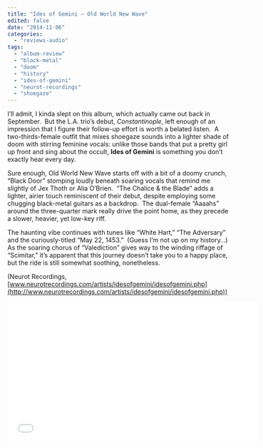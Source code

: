 ```yaml
---
title: "Ides of Gemini – Old World New Wave"
edited: false
date: "2014-11-06"
categories:
  - "reviews-audio"
tags:
  - "album-review"
  - "black-metal"
  - "doom"
  - "history"
  - "ides-of-gemini"
  - "neurot-recordings"
  - "shoegaze"
---
```


I’ll admit, I kinda slept on this album, which actually came out back in September.  But the L.A. trio’s debut, _Constantinople_, left enough of an impression that I figure their follow-up effort is worth a belated listen.  A two-thirds-female outfit that mixes shoegaze sounds into a lighter shade of doom with stirring feminine vocals: unlike those bands that put a pretty girl up front and sing about the occult, **Ides of Gemini** is something you don’t exactly hear every day.

Sure enough, Old World New Wave starts off with a bit of a doomy crunch, “Black Door” stomping loudly beneath soaring vocals that remind me slightly of Jex Thoth or Alia O’Brien.  “The Chalice & the Blade” adds a lighter, airier touch reminiscent of their debut, despite employing some chugging black-metal guitars as a backdrop.  The dual-female “Aaaahs” around the three-quarter mark really drive the point home, as they precede a slower, heavier, yet low-key riff.

The haunting vibe continues with tunes like “White Hart,” “The Adversary” and the curiously-titled “May 22, 1453.”  (Guess I’m not up on my history…) As the soaring chorus of “Valediction” gives way to the winding riffage of “Scimitar,” it’s apparent that this journey doesn’t take you to a happy place, but the ride is still somewhat soothing, nonetheless.

(Neurot Recordings, [www.neurotrecordings.com/artists/idesofgemini/idesofgemini.php](http://www.neurotrecordings.com/artists/idesofgemini/idesofgemini.php))

<iframe src="//www.youtube.com/embed/_coNZUAm8Lg" width="560" height="315" frameborder="0" allowfullscreen="allowfullscreen"></iframe>
